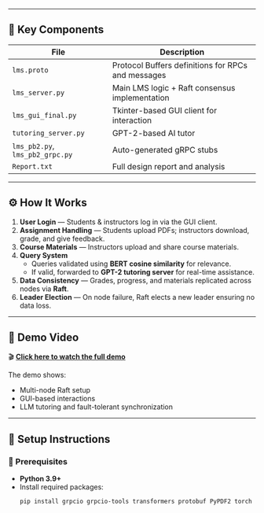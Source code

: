 
---

## 🧩 Key Components

| File | Description |
|------|--------------|
| `lms.proto` | Protocol Buffers definitions for RPCs and messages |
| `lms_server.py` | Main LMS logic + Raft consensus implementation |
| `lms_gui_final.py` | Tkinter-based GUI client for interaction |
| `tutoring_server.py` | GPT-2-based AI tutor |
| `lms_pb2.py`, `lms_pb2_grpc.py` | Auto-generated gRPC stubs |
| `Report.txt` | Full design report and analysis |

---

## ⚙️ How It Works

1. **User Login** — Students & instructors log in via the GUI client.  
2. **Assignment Handling** — Students upload PDFs; instructors download, grade, and give feedback.  
3. **Course Materials** — Instructors upload and share course materials.  
4. **Query System**  
   - Queries validated using **BERT cosine similarity** for relevance.  
   - If valid, forwarded to **GPT-2 tutoring server** for real-time assistance.  
5. **Data Consistency** — Grades, progress, and materials replicated across nodes via **Raft**.  
6. **Leader Election** — On node failure, Raft elects a new leader ensuring no data loss.

---

## 🎥 Demo Video

🎬 **[Click here to watch the full demo](https://drive.google.com/file/d/15P_hOyWWGB91ECmnMVnaSa0G2aQIvv6b/view?usp=sharing)**

The demo shows:
- Multi-node Raft setup  
- GUI-based interactions  
- LLM tutoring and fault-tolerant synchronization

---

## 🧰 Setup Instructions

### 🔑 Prerequisites
- **Python 3.9+**
- Install required packages:
  ```bash
  pip install grpcio grpcio-tools transformers protobuf PyPDF2 torch
